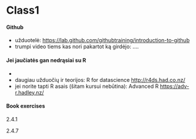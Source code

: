 # Class1

#### Github 
* užduotelė: https://lab.github.com/githubtraining/introduction-to-github
* trumpi video tiems kas nori pakartot ką girdėjo: ....

#### Jei jaučiatės gan nedrąsiai su R
* 
* daugiau užduočių ir teorijos: R for datascience http://r4ds.had.co.nz/
* jei norite tapti R asais (šitam kursui nebūtina): Advanced R https://adv-r.hadley.nz/

#### Book exercises

2.4.1

2.4.7

#### 
